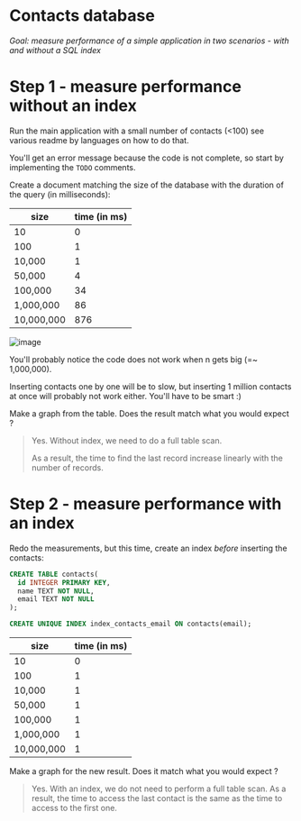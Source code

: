 # Contacts database

*Goal: measure performance of a simple application in two scenarios -
with and without a SQL index*

# Step 1 - measure performance without an index

Run the main application with a small number of contacts (<100)
see various readme by languages on how to do that.

You'll get an error message because the code is not complete, so start by implementing the `TODO` comments.

Create a document matching the size of the database with the duration of
the query (in milliseconds):

| size       | time (in ms) |
|------------|--------------|
| 10         | 0            |
| 100        | 1            |
| 10,000     | 1            |
| 50,000     | 4            |
| 100,000    | 34           |
| 1,000,000  | 86           |
| 10,000,000 | 876          |

![image](https://user-images.githubusercontent.com/63653239/203347917-89a7d3b7-b28c-41f6-8fae-a79331297127.png)


You'll probably notice the code does not work when n gets big (=~ 1,000,000).

Inserting contacts one by one will be to slow, but inserting 1 million
contacts at once will probably not work either. You'll have to be
smart :)


Make a graph from the table. Does the result match what you would expect ?

> Yes.
> Without index, we need to do a full table scan.
> 
> As a result, the time to find the last record increase linearly with the
> number of records.

# Step 2 - measure performance with an index

Redo the measurements, but this time, create an index *before* inserting the contacts:

```sql
CREATE TABLE contacts(
  id INTEGER PRIMARY KEY,
  name TEXT NOT NULL,
  email TEXT NOT NULL
);

CREATE UNIQUE INDEX index_contacts_email ON contacts(email);
```

| size       | time (in ms) |
|------------|--------------|
| 10         | 0            |
| 100        | 1            |
| 10,000     | 1            |
| 50,000     | 1            |
| 100,000    | 1            |
| 1,000,000  | 1            |
| 10,000,000 | 1            |

Make a graph for the new result. Does it match what you would expect ?

> Yes.
> With an index, we do not need to perform a full table scan.
> As a result, the time to access the last contact is the same 
> as the time to access to the first one.
> 